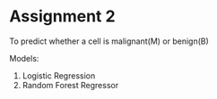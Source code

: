 # Assignment 2

To predict whether a cell is malignant(M) or benign(B)

Models:

1. Logistic Regression
2. Random Forest Regressor
